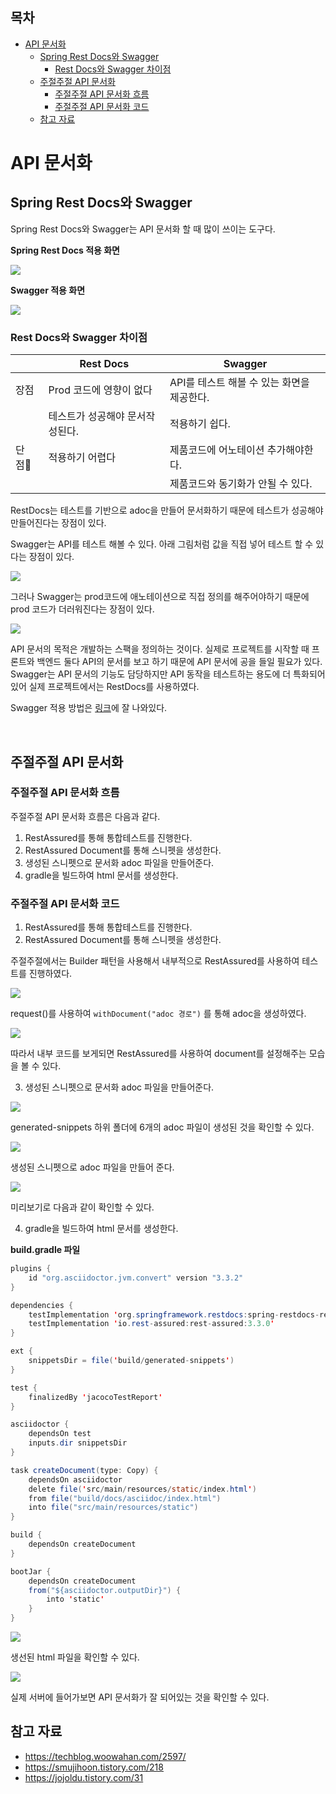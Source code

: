 ## 목차
- [API 문서화](#api-문서화)
  - [Spring Rest Docs와 Swagger](#spring-rest-docs와-swagger)
    - [Rest Docs와 Swagger 차이점](#rest-docs와-swagger-차이점)
  - [주절주절 API 문서화](#주절주절-api-문서화)
    - [주절주절 API 문서화 흐름](#주절주절-api-문서화-흐름)
    - [주절주절 API 문서화 코드](#주절주절-api-문서화-코드)
  - [참고 자료](#참고-자료)

# API 문서화

## Spring Rest Docs와 Swagger

Spring Rest Docs와 Swagger는 API 문서화 할 때 많이 쓰이는 도구다.

__Spring Rest Docs 적용 화면__

![](./images/2021-08-22-18-07-35.png)

__Swagger 적용 화면__

![](./images/2021-08-22-18-07-02.png)

### Rest Docs와 Swagger 차이점

||Rest Docs|Swagger|
|-|---|---|
|장점|Prod 코드에 영향이 없다|API를 테스트 해볼 수 있는 화면을 제공한다.|
||테스트가 성공해야 문서작성된다.|적용하기 쉽다.|
|단점|적용하기 어렵다|제품코드에 어노테이션 추가해야한다.|
|||제품코드와 동기화가 안될 수 있다.|

RestDocs는 테스트를 기반으로 adoc을 만들어 문서화하기 때문에 테스트가 성공해야 만들어진다는 장점이 있다.  

Swagger는 API를 테스트 해볼 수 있다. 아래 그림처럼 값을 직접 넣어 테스트 할 수 있다는 장점이 있다.

![](./images/2021-08-22-19-30-28.png)

그러나 Swagger는 prod코드에 애노테이션으로 직접 정의를 해주어야하기 때문에 prod 코드가 더러워진다는 장점이 있다.

![](./images/2021-08-22-18-21-09.png)


API 문서의 목적은 개발하는 스팩을 정의하는 것이다. 실제로 프로젝트를 시작할 때 프론트와 백엔드 둘다 API의 문서를 보고 하기 때문에 API 문서에 공을 들일 필요가 있다.  
Swagger는 API 문서의 기능도 담당하지만 API 동작을 테스트하는 용도에 더 특화되어있어 실제 프로젝트에서는 RestDocs를 사용하였다.

Swagger 적용 방법은 [링크](https://jojoldu.tistory.com/31)에 잘 나와있다.

<br>

## 주절주절 API 문서화

### 주절주절 API 문서화 흐름

주절주절 API 문서화 흐름은 다음과 같다.

1. RestAssured를 통해 통합테스트를 진행한다.
2. RestAssured Document를 통해 스니펫을 생성한다.
3. 생성된 스니펫으로 문서화 adoc 파일을 만들어준다.
4. gradle을 빌드하여 html 문서를 생성한다.

### 주절주절 API 문서화 코드

1. RestAssured를 통해 통합테스트를 진행한다.
2. RestAssured Document를 통해 스니펫을 생성한다.

주절주절에서는 Builder 패턴을 사용해서 내부적으로 RestAssured를 사용하여 테스트를 진행하였다.

![](./images/2021-08-22-20-09-39.png)

request()를 사용하여 `withDocument("adoc 경로")` 를 통해 adoc을 생성하였다.

![](./images/2021-08-22-20-11-15.png)

따라서 내부 코드를 보게되면 RestAssured를 사용하여 document를 설정해주는 모습을 볼 수 있다.

3. 생성된 스니펫으로 문서화 adoc 파일을 만들어준다.

![](./images/2021-08-22-20-26-14.png)

generated-snippets 하위 폴더에 6개의 adoc 파일이 생성된 것을 확인할 수 있다.

![](./images/2021-08-22-20-27-48.png)

생성된 스니펫으로 adoc 파일을 만들어 준다.

![](./images/2021-08-22-20-28-43.png)

미리보기로 다음과 같이 확인할 수 있다.

4. gradle을 빌드하여 html 문서를 생성한다.

__build.gradle 파일__

```java
plugins {
    id "org.asciidoctor.jvm.convert" version "3.3.2"
}

dependencies {
    testImplementation 'org.springframework.restdocs:spring-restdocs-restassured'
    testImplementation 'io.rest-assured:rest-assured:3.3.0'
}

ext {
    snippetsDir = file('build/generated-snippets')
}

test {
    finalizedBy 'jacocoTestReport'
}

asciidoctor {
    dependsOn test
    inputs.dir snippetsDir
}

task createDocument(type: Copy) {
    dependsOn asciidoctor
    delete file('src/main/resources/static/index.html')
    from file("build/docs/asciidoc/index.html")
    into file("src/main/resources/static")
}

build {
    dependsOn createDocument
}

bootJar {
    dependsOn createDocument
    from("${asciidoctor.outputDir}") {
        into 'static'
    }
}
```

![](./images/2021-08-22-20-29-43.png)

생선된 html 파일을 확인할 수 있다.

![](./images/2021-08-22-20-31-35.png)

실제 서버에 들어가보면 API 문서화가 잘 되어있는 것을 확인할 수 있다.

## 참고 자료
- https://techblog.woowahan.com/2597/
- https://smujihoon.tistory.com/218
- https://jojoldu.tistory.com/31
